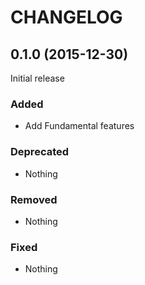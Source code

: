 CHANGELOG
===

0.1.0 (2015-12-30)
---

Initial release

### Added

- Add Fundamental features

### Deprecated

- Nothing

### Removed

- Nothing

### Fixed

- Nothing
